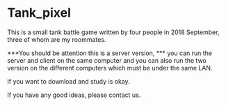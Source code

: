 # Tank_pixel
This is a small tank battle game written by four people in 2018 September, three of whom are my roommates.

***You should be attention this is a server version, *** you can run the server and client on the same computer and you can also run the two version on the different computers which must be under the same LAN.

If you want to download and study is okay.

If you have any good ideas, please contact us. 
